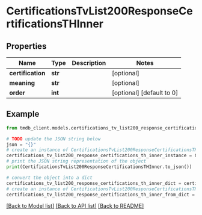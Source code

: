 # CertificationsTvList200ResponseCertificationsTHInner


## Properties

Name | Type | Description | Notes
------------ | ------------- | ------------- | -------------
**certification** | **str** |  | [optional] 
**meaning** | **str** |  | [optional] 
**order** | **int** |  | [optional] [default to 0]

## Example

```python
from tmdb_client.models.certifications_tv_list200_response_certifications_th_inner import CertificationsTvList200ResponseCertificationsTHInner

# TODO update the JSON string below
json = "{}"
# create an instance of CertificationsTvList200ResponseCertificationsTHInner from a JSON string
certifications_tv_list200_response_certifications_th_inner_instance = CertificationsTvList200ResponseCertificationsTHInner.from_json(json)
# print the JSON string representation of the object
print(CertificationsTvList200ResponseCertificationsTHInner.to_json())

# convert the object into a dict
certifications_tv_list200_response_certifications_th_inner_dict = certifications_tv_list200_response_certifications_th_inner_instance.to_dict()
# create an instance of CertificationsTvList200ResponseCertificationsTHInner from a dict
certifications_tv_list200_response_certifications_th_inner_from_dict = CertificationsTvList200ResponseCertificationsTHInner.from_dict(certifications_tv_list200_response_certifications_th_inner_dict)
```
[[Back to Model list]](../README.md#documentation-for-models) [[Back to API list]](../README.md#documentation-for-api-endpoints) [[Back to README]](../README.md)


